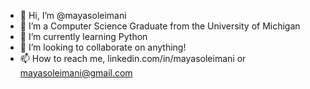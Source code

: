 - 👋 Hi, I’m @mayasoleimani
- 👀 I’m a Computer Science Graduate from the University of Michigan
- 🌱 I’m currently learning Python
- 💞️ I’m looking to collaborate on anything!
- 📫 How to reach me, linkedin.com/in/mayasoleimani or mayasoleimani@gmail.com

<!---
mayasoleimani/mayasoleimani is a ✨ special ✨ repository because its `README.md` (this file) appears on your GitHub profile.
You can click the Preview link to take a look at your changes.
--->
